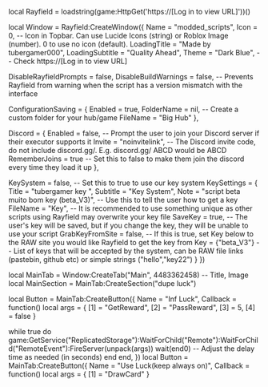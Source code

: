 local Rayfield = loadstring(game:HttpGet('https://[Log in to view URL]'))()

local Window = Rayfield:CreateWindow({
   Name = "modded_scripts",
   Icon = 0, -- Icon in Topbar. Can use Lucide Icons (string) or Roblox Image (number). 0 to use no icon (default).
   LoadingTitle = "Made by tubergamer000",
   LoadingSubtitle = "Quality Ahead",
   Theme = "Dark Blue", -- Check https://[Log in to view URL]

   DisableRayfieldPrompts = false,
   DisableBuildWarnings = false, -- Prevents Rayfield from warning when the script has a version mismatch with the interface

   ConfigurationSaving = {
      Enabled = true,
      FolderName = nil, -- Create a custom folder for your hub/game
      FileName = "Big Hub"
   },

   Discord = {
      Enabled = false, -- Prompt the user to join your Discord server if their executor supports it
      Invite = "noinvitelink", -- The Discord invite code, do not include discord.gg/. E.g. discord.gg/ ABCD would be ABCD
      RememberJoins = true -- Set this to false to make them join the discord every time they load it up
   },

   KeySystem = false, -- Set this to true to use our key system
   KeySettings = {
      Title = "tubergamer key ",
      Subtitle = "Key System",
      Note = "script beta muito bom key (beta_V3)", -- Use this to tell the user how to get a key
      FileName = "Key", -- It is recommended to use something unique as other scripts using Rayfield may overwrite your key file
      SaveKey = true, -- The user's key will be saved, but if you change the key, they will be unable to use your script
      GrabKeyFromSite = false, -- If this is true, set Key below to the RAW site you would like Rayfield to get the key from
      Key = {"beta_V3"} -- List of keys that will be accepted by the system, can be RAW file links (pastebin, github etc) or simple strings ("hello","key22")
   }
})

local MainTab = Window:CreateTab("Main", 4483362458) -- Title, Image
local MainSection = MainTab:CreateSection("dupe luck")

local Button = MainTab:CreateButton({
   Name = "Inf Luck",
   Callback = function()
   local args = {
    [1] = "GetReward",
    [2] = "PassReward",
    [3] = 5,
    [4] = false
}

while true do
    game:GetService("ReplicatedStorage"):WaitForChild("Remote"):WaitForChild("RemoteEvent"):FireServer(unpack(args))
    wait(end0) -- Adjust the delay time as needed (in seconds)
            end
   end,
})
local Button = MainTab:CreateButton({
   Name = "Use Luck(keep always on)",
   Callback = function()
   local args = {
    [1] = "DrawCard"
}
